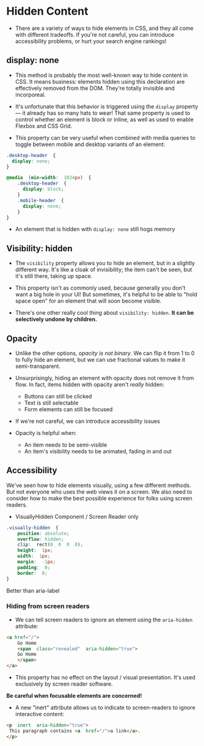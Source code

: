 # Hidden Content

- There are a variety of ways to hide elements in CSS, and they all come with different tradeoffs. If you're not careful, you can introduce accessibility problems, or hurt your search engine rankings!

## display: none

- This method is probably the most well-known way to hide content in CSS. It means business: elements hidden using this declaration are effectively removed from the DOM. They're totally invisible and incorporeal.

- It's unfortunate that this behavior is triggered using the  `display`  property — it already has so many hats to wear! That same property is used to control whether an element is block or inline, as well as used to enable Flexbox and CSS Grid.

- This property can be very useful when combined with media queries to toggle between mobile and desktop variants of an element:

```css
.desktop-header  {
  display: none;
}

@media  (min-width:  1024px)  {
	.desktop-header  {
	  display: block;
	}
	.mobile-header  {
	  display: none;
	}
}
```
- An element that is hidden with `display: none` still hogs memory

## Visibility: hidden

- The  `visibility`  property allows you to hide an element, but in a slightly different way. It's like a cloak of invisibility; the item can't be seen, but it's still there, taking up space.

- This property isn't as commonly used, because generally you don't want a big hole in your UI! But sometimes, it's helpful to be able to "hold space open" for an element that will soon become visible.

- There's one other really cool thing about `visibility: hidden`. **It can be selectively undone by children.**

## Opacity

- Unlike the other options,  _opacity is not binary_. We can flip it from 1 to 0 to fully hide an element, but we can use fractional values to make it semi-transparent.

- Unsurprisingly, hiding an element with opacity does not remove it from flow. In fact, items hidden with opacity aren't  _really_  hidden:

	-   Buttons can still be clicked
	-   Text is still selectable  
	-   Form elements can still be focused
    

- If we're not careful, we can introduce accessibility issues

- Opacity is helpful when:
	-   An item needs to be semi-visible
	-   An item's visibility needs to be animated, fading in and out

## Accessibility

We've seen how to hide elements visually, using a few different methods. But not everyone who uses the web views it on a screen. We also need to consider how to make the best possible experience for folks using screen readers.

- VisuallyHidden Component / Screen Reader only
```css
.visually-hidden  {
	position: absolute;
	overflow: hidden;
	clip:  rect(0  0  0  0);
	height:  1px;
	width:  1px;
	margin:  -1px;
	padding:  0;
	border:  0;
}
```
Better than aria-label

### Hiding from screen readers

- We can tell screen readers to ignore an element using the `aria-hidden` attribute:
```html
<a href="/">
	Go Home
	<span  class="revealed"  aria-hidden="true">
	Go Home
	</span>
</a>
```
- This property has no effect on the layout / visual presentation. It's used exclusively by screen reader software.

**Be careful when focusable elements are concerned!**

- A new "inert" attribute allows us to indicate to screen-readers to ignore interactive content:
```html
<p  inert  aria-hidden="true">
 This paragraph contains <a  href="/">a link</a>.
</p>
```